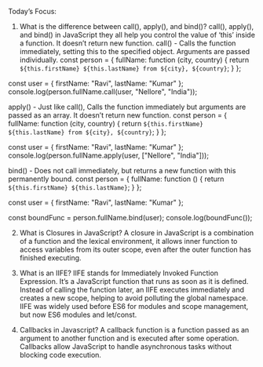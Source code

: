 Today’s Focus:
1.	What is the difference between call(), apply(), and bind()?
call(), apply(), and bind() in JavaScript they all help you control the value of ‘this’ inside a function. It doesn’t return new function. 
call() - Calls the function immediately, setting this to the specified object. Arguments are passed individually.
const person = {
  fullName: function (city, country) {
    return `${this.firstName} ${this.lastName} from ${city}, ${country}`;
  }
};

const user = { firstName: "Ravi", lastName: "Kumar" };
console.log(person.fullName.call(user, "Nellore", "India"));

apply() - Just like call(), Calls the function immediately but arguments are passed as an array. It doesn’t return new function.
const person = {
  fullName: function (city, country) {
    return `${this.firstName} ${this.lastName} from ${city}, ${country}`;
  }
};

const user = { firstName: "Ravi", lastName: "Kumar" };
console.log(person.fullName.apply(user, ["Nellore", "India"]));

bind() - Does not call immediately, but returns a new function with this permanently bound.
const person = {
  fullName: function () {
    return `${this.firstName} ${this.lastName}`;
  }
};

const user = { firstName: "Ravi", lastName: "Kumar" };

const boundFunc = person.fullName.bind(user);
console.log(boundFunc());

2.	What is Closures in JavaScript?
A closure in JavaScript is a combination of a function and the lexical environment, it allows inner function to access variables from its outer scope, even after the outer function has finished executing.

3.	What is an IIFE?
IIFE stands for Immediately Invoked Function Expression. It’s a JavaScript function that runs as soon as it is defined. Instead of calling the function later, an IIFE executes immediately and creates a new scope, helping to avoid polluting the global namespace. IIFE was widely used before ES6 for modules and scope management, but now ES6 modules and let/const.

4.	Callbacks in Javascript?
A callback function is a function passed as an argument to another function and is executed after some operation. Callbacks allow JavaScript to handle asynchronous tasks without blocking code execution.

